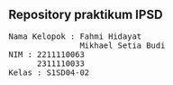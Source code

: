 ## Repository praktikum IPSD

<pre>
Nama Kelopok : Fahmi Hidayat
               Mikhael Setia Budi
NIM : 2211110063
      2311110033
Kelas : S1SD04-02
</pre>
